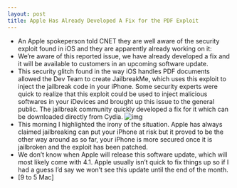 ```yaml
---
layout: post
title: Apple Has Already Developed A Fix for the PDF Exploit
---
```

* An Apple spokeperson told CNET they are well aware of the security exploit found in iOS and they are apparently already working on it:
* We’re aware of this reported issue, we have already developed a fix and it will be available to customers in an upcoming software update.
* This security glitch found in the way iOS handles PDF documents allowed the Dev Team to create JailbreakMe, which uses this exploit to inject the jailbreak code in your iPhone. Some security experts were quick to realize that this exploit could be used to inject malicious softwares in your iDevices and brought up this issue to the general public. The jailbreak community quickly developed a fix for it which can be downloaded directly from Cydia.
![img](http://media.idownloadblog.com/wp-content/uploads/2010/08/Fix.jpg)
* This morning I highlighted the irony of the situation. Apple has always claimed jailbreaking can put your iPhone at risk but it proved to be the other way around as so far, your iPhone is more secured once it is jailbroken and the exploit has been patched.
* We don’t know when Apple will release this software update, which will most likely come with 4.1. Apple usually isn’t quick to fix things up so if I had a guess I’d say we won’t see this update until the end of the month.
* [9 to 5 Mac]

